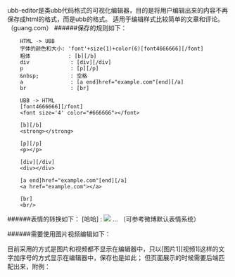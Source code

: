 ubb-editor是类ubb代码格式的可视化编辑器，目的是将用户编辑出来的内容不再保存成html的格式，而是ubb的格式。
适用于编辑样式比较简单的文章和评论。（guang.com）
######保存的规则如下：

        HTML -> UBB
        字体的颜色和大小: 'font'+size(1)+color(6)[font4666666][/font]
        粗体            : [b][/b]
        div             : [div][/div]
        p               : [p][/p]
        &nbsp;          : 空格
        a               : [a end]href="example.com"[end][/a]
        br              : [br]
    
        UBB -> HTML
        [font4666666][/font]
        <font size='4' color="#666666"></font>
    
        [b][/b]
        <strong></strong>
    
        [p][/p]
        <p></p>
    
        [div][/div]
        <div></div>
    
        [a end]href="example.com"[end][/a]
        <a href="example.com"></a>
    
        [br]
        <br/>

######表情的转换如下：
        [哈哈]          : <img src="haha.jpg"/>
        ...
        （可参考微博默认表情系统）

######需要使用图片视频编辑如下：

目前采用的方式是图片和视频都不显示在编辑器中，只以[图片1][视频1]这样的文字加序号的方式显示在编辑器中，保存也是如此；
但页面展示的时候需要后端匹配出来，附例：
